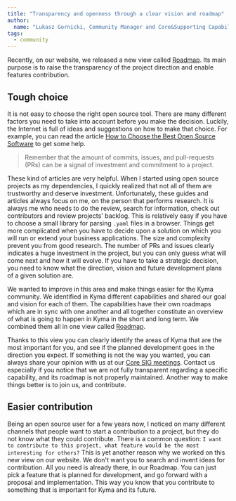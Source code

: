 ```yaml
---
title: "Transparency and openness through a clear vision and roadmap"
author:
  name: "Lukasz Gornicki, Community Manager and Core&Supporting Capability Owner"
tags:
  - community
---
```


Recently, on our website, we released a new view called [Roadmap](https://kyma-project.io/roadmap/). Its main purpose is to raise the transparency of the project direction and enable features contribution.

<!-- overview -->

## Tough choice

It is not easy to choose the right open source tool. There are many different factors you need to take into account before you make the decision. Luckily, the Internet is full of ideas and suggestions on how to make that choice. For example, you can read the article [How to Choose the Best Open Source Software](https://towardsdatascience.com/how-to-choose-the-best-open-source-software-b1cbbe4f6398) to get some help.

> Remember that the amount of commits, issues, and pull-requests (PRs) can be a signal of investment and commitment to a project.

These kind of articles are very helpful. When I started using open source projects as my dependencies, I quickly realized that not all of them are trustworthy and deserve investment. Unfortunately, these guides and articles always focus on me, on the person that performs research. It is always me who needs to do the review, search for information, check out contributors and review projects' backlog. This is relatively easy if you have to choose a small library for parsing `.yaml` files in a browser. Things get more complicated when you have to decide upon a solution on which you will run or extend your business applications. The size and complexity prevent you from good research. The number of PRs and issues clearly indicates a huge investment in the project, but you can only guess what will come next and how it will evolve. If you have to take a strategic decision, you need to know what the direction, vision and future development plans of a given solution are.

We wanted to improve in this area and make things easier for the Kyma community. We identified in Kyma different capabilities and shared our goal and vision for each of them. The capabilities have their own roadmaps which are in sync with one another and all together constitute an overview of what is going to happen in Kyma in the short and long term. We combined them all in one view called [Roadmap](https://kyma-project.io/roadmap/).

Thanks to this view you can clearly identify the areas of Kyma that are the most important for you, and see if the planned development goes in the direction you expect. If something is not the way you wanted, you can always share your opinion with us at our [Core SIG meetings](https://github.com/kyma-project/community/blob/master/collaboration/02-sig-core.md). Contact us especially if you notice that we are not fully transparent regarding a specific capability, and its roadmap is not properly maintained. Another way to make things better is to join us, and contribute.

## Easier contribution

Being an open source user for a few years now, I noticed on many different channels that people want to start a contribution to a project, but they do not know what they could contribute. There is a common question: `I want to contribute to this project, what feature would be the most interesting for others?` This is yet another reason why we worked on this new view on our website. We don't want you to search and invent ideas for contribution. All you need is already there, in our Roadmap. You can just pick a feature that is planned for development, and go forward with a proposal and implementation. This way you know that you contribute to something that is important for Kyma and its future.
